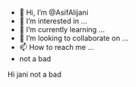 - 👋 Hi, I’m @AsifAlijani
- 👀 I’m interested in ...
- 🌱 I’m currently learning ...
- 💞️ I’m looking to collaborate on ...
- 📫 How to reach me ...
- not a bad

<!---
AsifAlijani/AsifAlijani is a ✨ special ✨ repository because its `README.md` (this file) appears on your GitHub profile.
You can click the Preview link to take a look at your changes.
--->
Hi jani not a bad
